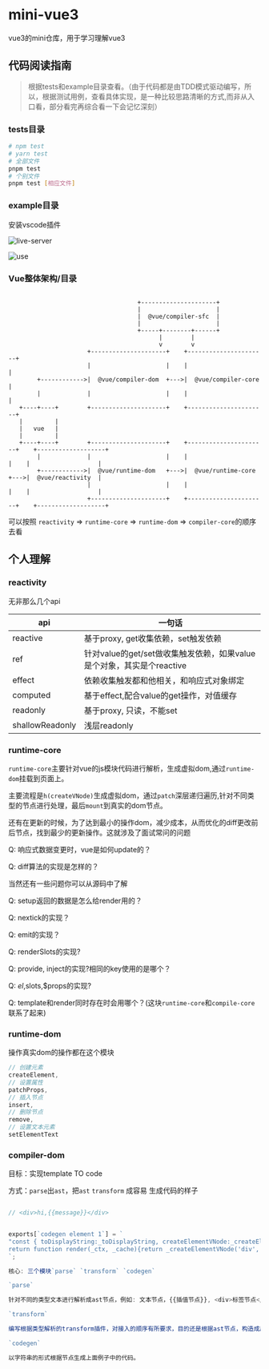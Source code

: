 # mini-vue3
vue3的mini仓库，用于学习理解vue3

## 代码阅读指南

> 根据tests和example目录查看。（由于代码都是由TDD模式驱动编写，所以，根据测试用例，查看具体实现，是一种比较思路清晰的方式,而非从入口看，部分看完再综合看一下会记忆深刻）

### tests目录

```sh
# npm test
# yarn test
# 全部文件
pnpm test
# 个别文件
pnpm test [相应文件]

```

### example目录

安装vscode插件

![live-server](https://gift-static.hongyibo.com.cn/static/kfpub/7632/WX20220522-215018@2x.png)

![use](https://gift-static.hongyibo.com.cn/static/kfpub/7632/WX20220522-215053@2x.png)

### Vue整体架构/目录

```

                                    +---------------------+
                                    |                     |
                                    |  @vue/compiler-sfc  |
                                    |                     |
                                    +-----+--------+------+
                                          |        |
                                          v        v
                      +---------------------+    +----------------------+
                      |                     |    |                      |
        +------------>|  @vue/compiler-dom  +--->|  @vue/compiler-core  |
        |             |                     |    |                      |
   +----+----+        +---------------------+    +----------------------+
   |         |
   |   vue   |
   |         |
   +----+----+        +---------------------+    +----------------------+    +-------------------+
        |             |                     |    |                      |    |                   |
        +------------>|  @vue/runtime-dom   +--->|  @vue/runtime-core   +--->|  @vue/reactivity  |
                      |                     |    |                      |    |                   |
                      +---------------------+    +----------------------+    +-------------------+
```

可以按照 `reactivity` => `runtime-core` => `runtime-dom` => `compiler-core`的顺序去看

## 个人理解

### reactivity

无非那么几个api

|api|一句话|
|---|---
|reactive| 基于proxy, get收集依赖，set触发依赖
|ref| 针对value的get/set做收集触发依赖，如果value是个对象，其实是个reactive
|effect|依赖收集触发都和他相关，和响应式对象绑定
|computed | 基于effect,配合value的get操作，对值缓存
|readonly| 基于proxy, 只读，不能set
|shallowReadonly | 浅层readonly

### runtime-core
`runtime-core`主要针对vue的js模块代码进行解析，生成虚拟dom,通过`runtime-dom`挂载到页面上。

主要流程是`h(createVNode)`生成虚拟dom，通过`patch`深层递归遍历,针对不同类型的节点进行处理，最后`mount`到真实的dom节点。

还有在更新的时候，为了达到最小的操作dom，减少成本，从而优化的diff更改前后节点，找到最少的更新操作。这就涉及了面试常问的问题

Q: 响应式数据变更时，vue是如何update的？

Q: diff算法的实现是怎样的？

当然还有一些问题你可以从源码中了解

Q: setup返回的数据是怎么给render用的？

Q: nextick的实现？

Q: emit的实现？

Q: renderSlots的实现?

Q: provide, inject的实现?相同的key使用的是哪个？

Q: $el,$slots,$props的实现?

Q: template和render同时存在时会用哪个？(这块`runtime-core`和`compile-core`联系了起来)

### runtime-dom

操作真实dom的操作都在这个模块

```js
// 创建元素
createElement,
// 设置属性
patchProps,
// 插入节点
insert,
// 删除节点
remove,
// 设置文本元素
setElementText
```

### compiler-dom
目标：实现template TO code

方式：`parse`出`ast`，把`ast` `transform` 成容易 生成代码的样子
```js

// <div>hi,{{message}}</div>


exports[`codegen element 1`] = `
"const { toDisplayString:_toDisplayString, createElementVNode:_createElementVNode } = Vue
return function render(_ctx, _cache){return _createElementVNode('div', null, 'hi,' + _toDisplayString(_ctx.message))}"
`;

核心: 三个模块`parse` `transform` `codegen`

`parse`

针对不同的类型文本进行解析成ast节点，例如: 文本节点，{{插值节点}}, <div>标签节点</div>

`transform`

编写根据类型解析的transform插件，对接入的顺序有所要求，目的还是根据ast节点，构造成后面`codegen`阶段容易拼接的形态

`codegen`

以字符串的形式根据节点生成上面例子中的代码。

```